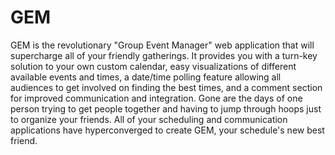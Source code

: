 # GEM
GEM is the revolutionary "Group Event Manager" web application that will supercharge all of your friendly gatherings.
It provides you with a turn-key solution to your own custom calendar, easy visualizations of different available events and times, a date/time polling feature allowing all audiences to get involved on finding the best times, and a comment section for improved communication and integration.
Gone are the days of one person trying to get people together and having to jump through hoops just to organize your friends. All of your scheduling and communication applications have hyperconverged to create GEM, your schedule's new best friend.
